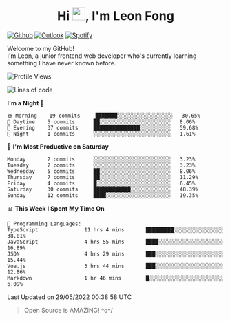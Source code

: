 <h1 align="center">Hi <img src="https://raw.githubusercontent.com/MartinHeinz/MartinHeinz/master/wave.gif" width="30px">, I'm Leon Fong</h1>

[![Github](https://img.shields.io/badge/-Github-000?style=flat&logo=Github&logoColor=white)](https://github.com/ooohmydawn)
[![Outlook](https://img.shields.io/badge/-Outlook-0078D4?style=flat&logo=Microsoft-Outlook&logoColor=white)](mailto:ooohmydawn@hotmail.com)
[![Spotify](https://img.shields.io/badge/-Spotify-1DB954?style=flat&logo=Spotify&logoColor=white)](https://open.spotify.com/user/tkf5c7q582tnbk7v0t9d3fsqq)
&nbsp;

Welcome to my GitHub! <br/>
I'm Leon, a junior frontend web developer who's currently learning something I have never known before.


<!--START_SECTION:waka-->
![Profile Views](http://img.shields.io/badge/Profile%20Views-64-blue)

![Lines of code](https://img.shields.io/badge/From%20Hello%20World%20I%27ve%20Written-13%20Thousand%20lines%20of%20code-blue)

**I'm a Night 🦉** 

```text
🌞 Morning    19 commits     ███████░░░░░░░░░░░░░░░░░░   30.65% 
🌆 Daytime    5 commits      ██░░░░░░░░░░░░░░░░░░░░░░░   8.06% 
🌃 Evening    37 commits     ███████████████░░░░░░░░░░   59.68% 
🌙 Night      1 commits      ░░░░░░░░░░░░░░░░░░░░░░░░░   1.61%

```
📅 **I'm Most Productive on Saturday** 

```text
Monday       2 commits      ░░░░░░░░░░░░░░░░░░░░░░░░░   3.23% 
Tuesday      2 commits      ░░░░░░░░░░░░░░░░░░░░░░░░░   3.23% 
Wednesday    5 commits      ██░░░░░░░░░░░░░░░░░░░░░░░   8.06% 
Thursday     7 commits      ██░░░░░░░░░░░░░░░░░░░░░░░   11.29% 
Friday       4 commits      █░░░░░░░░░░░░░░░░░░░░░░░░   6.45% 
Saturday     30 commits     ████████████░░░░░░░░░░░░░   48.39% 
Sunday       12 commits     ████░░░░░░░░░░░░░░░░░░░░░   19.35%

```


📊 **This Week I Spent My Time On** 

```text
💬 Programming Languages: 
TypeScript               11 hrs 4 mins       █████████░░░░░░░░░░░░░░░░   38.01% 
JavaScript               4 hrs 55 mins       ████░░░░░░░░░░░░░░░░░░░░░   16.89% 
JSON                     4 hrs 29 mins       ███░░░░░░░░░░░░░░░░░░░░░░   15.44% 
Vue.js                   3 hrs 44 mins       ███░░░░░░░░░░░░░░░░░░░░░░   12.86% 
Markdown                 1 hr 46 mins        █░░░░░░░░░░░░░░░░░░░░░░░░   6.09%

```


 Last Updated on 29/05/2022 00:38:58 UTC
<!--END_SECTION:waka-->


> Open Source is AMAZING! \^o^/
